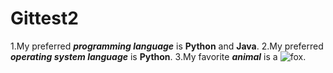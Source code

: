 # Gittest2

1.My preferred **_programming language_** is **Python** and **Java**.
2.My preferred **_operating system language_** is **Python**.
3.My favorite **_animal_** is a ![fox](fox.jpg).
